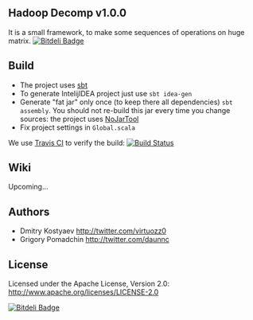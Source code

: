 ## Hadoop Decomp v1.0.0

It is a small framework, to make some sequences of operations on huge matrix. 
[![Bitdeli Badge](https://d2weczhvl823v0.cloudfront.net/pomadchin/hadoop-dg-decomp/trend.png)](https://bitdeli.com/free "Bitdeli Badge")

## Build

* The project uses [sbt](http://www.scala-sbt.org/)
* To generate IntelijIDEA project just use `sbt idea-gen`
* Generate "fat jar" only once (to keep there all dependencies) `sbt assembly`. You should not re-build this jar every time you change sources: the project uses [NoJarTool](https://github.com/ktoso/hadoop-scalding-nojartool)
* Fix project settings in `Global.scala`

We use [Travis CI](http://travis-ci.org/) to verify the build:
[![Build Status](https://secure.travis-ci.org/pomadchin/hadoop-dg-decomp.png)](https://travis-ci.org/pomadchin/hadoop-dg-decomp/) 


## Wiki

Upcoming...

## Authors
* Dmitry Kostyaev <http://twitter.com/virtuozz0>
* Grigory Pomadchin <http://twitter.com/daunnc>

## License

Licensed under the Apache License, Version 2.0: http://www.apache.org/licenses/LICENSE-2.0


[![Bitdeli Badge](https://d2weczhvl823v0.cloudfront.net/pomadchin/hadoop-dg-decomp/trend.png)](https://bitdeli.com/free "Bitdeli Badge")

